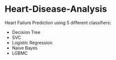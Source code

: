 # Heart-Disease-Analysis

Heart Failure Prediction using 5 different classifiers:
- Decision Tree
- SVC
- Logistic Regression
- Naive Bayes
- LGBMC
